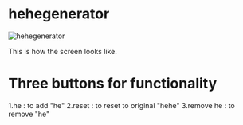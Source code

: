 # hehegenerator


![hehegenerator](https://github.com/antresssss/hehe-generator/assets/132264291/e5ddcbb9-4349-4edd-8206-c92599334e82)

This is how the screen looks like.

# Three buttons for functionality

1.he : to add "he"
2.reset : to reset to original "hehe"
3.remove he : to remove "he" 
